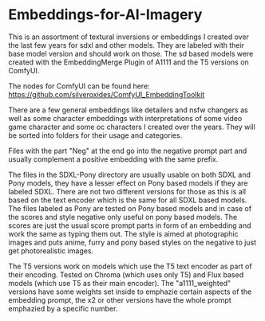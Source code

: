 # Embeddings-for-AI-Imagery
This is an assortment of textural inversions or embeddings I created over the last few years for sdxl and other models. They are labeled with their base model version and should work on those. The sd based models were created with the EmbeddingMerge Plugin of A1111 and the T5 versions on ComfyUI.

The nodes for ComfyUI can be found here: https://github.com/silveroxides/ComfyUI_EmbeddingToolkit

There are a few general embeddings like detailers and nsfw changers as well as some character embeddings with interpretations of some video game character and some oc characters I created over the years. They will be sorted into folders for their usage and categories.

Files with the part "Neg" at the end go into the negative prompt part and usually complement a positive embedding with the same prefix.

The files in the SDXL-Pony directory are usually usable on both SDXL and Pony models, they have a lesser effect on Pony based models if they are labeled SDXL. There are not two different versions for those as this is all based on the text encoder which is the same for all SDXL based models. The files labeled as Pony are tested on Pony based models and in case of the scores and style negative only useful on pony based models. The scores are just the usual score prompt parts in form of an embedding and work the same as typing them out. The style is aimed at photographic images and puts anime, furry and pony based styles on the negative to just get photorealistic images.

The T5 versions work on models which use the T5 text encoder as part of their encoding. Tested on Chroma (which uses only T5) and Flux based models (which use T5 as their main encoder). The "a1111_weighted" versions have some weights set inside to emphazie certain aspects of the embedding prompt, the x2 or other versions have the whole prompt emphazied by a specific number. 
